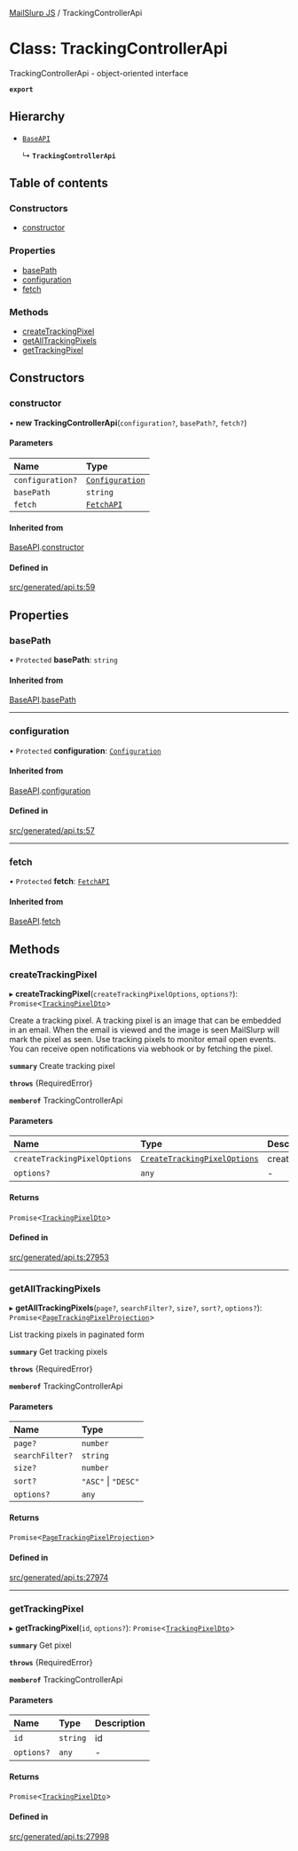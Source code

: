 [MailSlurp JS](../README.md) / TrackingControllerApi

# Class: TrackingControllerApi

TrackingControllerApi - object-oriented interface

**`export`**

## Hierarchy

- [`BaseAPI`](BaseAPI.md)

  ↳ **`TrackingControllerApi`**

## Table of contents

### Constructors

- [constructor](TrackingControllerApi.md#constructor)

### Properties

- [basePath](TrackingControllerApi.md#basepath)
- [configuration](TrackingControllerApi.md#configuration)
- [fetch](TrackingControllerApi.md#fetch)

### Methods

- [createTrackingPixel](TrackingControllerApi.md#createtrackingpixel)
- [getAllTrackingPixels](TrackingControllerApi.md#getalltrackingpixels)
- [getTrackingPixel](TrackingControllerApi.md#gettrackingpixel)

## Constructors

### constructor

• **new TrackingControllerApi**(`configuration?`, `basePath?`, `fetch?`)

#### Parameters

| Name | Type |
| :------ | :------ |
| `configuration?` | [`Configuration`](Configuration.md) |
| `basePath` | `string` |
| `fetch` | [`FetchAPI`](../interfaces/FetchAPI.md) |

#### Inherited from

[BaseAPI](BaseAPI.md).[constructor](BaseAPI.md#constructor)

#### Defined in

[src/generated/api.ts:59](https://github.com/mailslurp/mailslurp-client/blob/6534d6f/src/generated/api.ts#L59)

## Properties

### basePath

• `Protected` **basePath**: `string`

#### Inherited from

[BaseAPI](BaseAPI.md).[basePath](BaseAPI.md#basepath)

___

### configuration

• `Protected` **configuration**: [`Configuration`](Configuration.md)

#### Inherited from

[BaseAPI](BaseAPI.md).[configuration](BaseAPI.md#configuration)

#### Defined in

[src/generated/api.ts:57](https://github.com/mailslurp/mailslurp-client/blob/6534d6f/src/generated/api.ts#L57)

___

### fetch

• `Protected` **fetch**: [`FetchAPI`](../interfaces/FetchAPI.md)

#### Inherited from

[BaseAPI](BaseAPI.md).[fetch](BaseAPI.md#fetch)

## Methods

### createTrackingPixel

▸ **createTrackingPixel**(`createTrackingPixelOptions`, `options?`): `Promise`<[`TrackingPixelDto`](../interfaces/TrackingPixelDto.md)\>

Create a tracking pixel. A tracking pixel is an image that can be embedded in an email. When the email is viewed and the image is seen MailSlurp will mark the pixel as seen. Use tracking pixels to monitor email open events. You can receive open notifications via webhook or by fetching the pixel.

**`summary`** Create tracking pixel

**`throws`** {RequiredError}

**`memberof`** TrackingControllerApi

#### Parameters

| Name | Type | Description |
| :------ | :------ | :------ |
| `createTrackingPixelOptions` | [`CreateTrackingPixelOptions`](../interfaces/CreateTrackingPixelOptions.md) | createTrackingPixelOptions |
| `options?` | `any` | - |

#### Returns

`Promise`<[`TrackingPixelDto`](../interfaces/TrackingPixelDto.md)\>

#### Defined in

[src/generated/api.ts:27953](https://github.com/mailslurp/mailslurp-client/blob/6534d6f/src/generated/api.ts#L27953)

___

### getAllTrackingPixels

▸ **getAllTrackingPixels**(`page?`, `searchFilter?`, `size?`, `sort?`, `options?`): `Promise`<[`PageTrackingPixelProjection`](../interfaces/PageTrackingPixelProjection.md)\>

List tracking pixels in paginated form

**`summary`** Get tracking pixels

**`throws`** {RequiredError}

**`memberof`** TrackingControllerApi

#### Parameters

| Name | Type |
| :------ | :------ |
| `page?` | `number` |
| `searchFilter?` | `string` |
| `size?` | `number` |
| `sort?` | ``"ASC"`` \| ``"DESC"`` |
| `options?` | `any` |

#### Returns

`Promise`<[`PageTrackingPixelProjection`](../interfaces/PageTrackingPixelProjection.md)\>

#### Defined in

[src/generated/api.ts:27974](https://github.com/mailslurp/mailslurp-client/blob/6534d6f/src/generated/api.ts#L27974)

___

### getTrackingPixel

▸ **getTrackingPixel**(`id`, `options?`): `Promise`<[`TrackingPixelDto`](../interfaces/TrackingPixelDto.md)\>

**`summary`** Get pixel

**`throws`** {RequiredError}

**`memberof`** TrackingControllerApi

#### Parameters

| Name | Type | Description |
| :------ | :------ | :------ |
| `id` | `string` | id |
| `options?` | `any` | - |

#### Returns

`Promise`<[`TrackingPixelDto`](../interfaces/TrackingPixelDto.md)\>

#### Defined in

[src/generated/api.ts:27998](https://github.com/mailslurp/mailslurp-client/blob/6534d6f/src/generated/api.ts#L27998)
